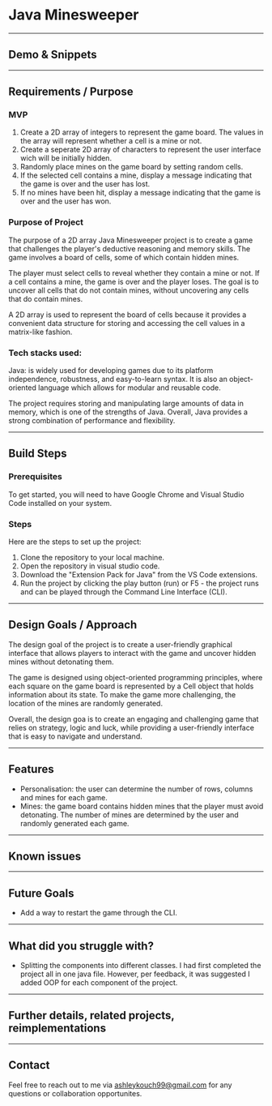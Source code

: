 # Java Minesweeper

---

## Demo & Snippets

---

## Requirements / Purpose

### MVP

1. Create a 2D array of integers to represent the game board. The values in the array will represent whether a cell is a mine or not.
2. Create a seperate 2D array of characters to represent the user interface wich will be initially hidden.
3. Randomly place mines on the game board by setting random cells.
4. If the selected cell contains a mine, display a message indicating that the game is over and the user has lost.
5. If no mines have been hit, display a message indicating that the game is over and the user has won.

### Purpose of Project

The purpose of a 2D array Java Minesweeper project is to create a game that challenges the player's deductive reasoning and memory skills. The game involves a board of cells, some of which contain hidden mines.

The player must select cells to reveal whether they contain a mine or not. If a cell contains a mine, the game is over and the player loses. The goal is to uncover all cells that do not contain mines, without uncovering any cells that do contain mines.

A 2D array is used to represent the board of cells because it provides a convenient data structure for storing and accessing the cell values in a matrix-like fashion.

### Tech stacks used:

Java: is widely used for developing games due to its platform independence, robustness, and easy-to-learn syntax. It is also an object-oriented language which allows for modular and reusable code.

The project requires storing and manipulating large amounts of data in memory, which is one of the strengths of Java. Overall, Java provides a strong combination of performance and flexibility.

---

## Build Steps

### Prerequisites

To get started, you will need to have Google Chrome and Visual Studio Code installed on your system.

### Steps

Here are the steps to set up the project:

1. Clone the repository to your local machine.
2. Open the repository in visual studio code.
3. Download the "Extension Pack for Java" from the VS Code extensions.
4. Run the project by clicking the play button (run) or F5 - the project runs and can be played through the Command Line Interface (CLI).

---

## Design Goals / Approach

The design goal of the project is to create a user-friendly graphical interface that allows players to interact with the game and uncover hidden mines without detonating them.

The game is designed using object-oriented programming principles, where each square on the game board is represented by a Cell object that holds information about its state. To make the game more challenging, the location of the mines are randomly generated.

Overall, the design goa is to create an engaging and challenging game that relies on strategy, logic and luck, while providing a user-friendly interface that is easy to navigate and understand.

---

## Features

- Personalisation: the user can determine the number of rows, columns and mines for each game.
- Mines: the game board contains hidden mines that the player must avoid detonating. The number of mines are determined by the user and randomly generated each game.

---

## Known issues

---

## Future Goals

- Add a way to restart the game through the CLI.

---

## What did you struggle with?

- Splitting the components into different classes. I had first completed the project all in one java file. However, per feedback, it was suggested I added OOP for each component of the project.

---

## Further details, related projects, reimplementations

---

## Contact

Feel free to reach out to me via ashleykouch99@gmail.com for any questions or collaboration opportunites.
